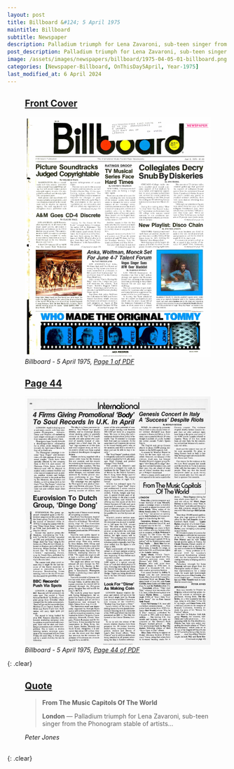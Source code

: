 ```yaml
---
layout: post
title: Billboard &#124; 5 April 1975
maintitle: Billboard
subtitle: Newspaper
description: Palladium triumph for Lena Zavaroni, sub-teen singer from the Phonogram stable of artists...
post_description: Palladium triumph for Lena Zavaroni, sub-teen singer from the Phonogram stable of artists...
image: /assets/images/newspapers/billboard/1975-04-05-01-billboard.png
categories: [Newspaper-Billboard, OnThisDay5April, Year-1975]
last_modified_at: 6 April 2024
---
```


<figure class="fig1">
<h2 id="infobox1"><a href="#infobox1">Front Cover</a></h2>
<a href="/assets/images/newspapers/billboard/1975-04-05-01-billboard.png"><img src="/assets/images/newspapers/billboard/1975-04-05-01-billboard.png" class="full-width zoom-in" /></a>
<cite>Billboard - 5 April 1975, <a class="external-link" href="https://www.worldradiohistory.com/Archive-All-Music/Billboard/70s/1975/Billboard%201975-04-05.pdf">Page 1 of PDF</a></cite>
</figure>

<figure class="fig2">
<h2 id="infobox2"><a href="#infobox2">Page 44</a></h2>
<a href="/assets/images/newspapers/billboard/1975-04-05-44-billboard.png"><img src="/assets/images/newspapers/billboard/1975-04-05-44-billboard.png" class="full-width zoom-in" /></a>
<cite>Billboard - 5 April 1975, <a class="external-link" href="https://www.worldradiohistory.com/Archive-All-Music/Billboard/70s/1975/Billboard%201975-04-05.pdf#page=44">Page 44 of PDF</a></cite>
</figure>

{: .clear}

<figure class="fig3">
<h2 id="infobox3"><a href="#infobox3">Quote</a></h2>
<blockquote>
<p><strong>From The Music Capitols Of The World </strong></p>
<p><strong>London</strong> &#8212; Palladium triumph for Lena Zavaroni, sub-teen singer from the Phonogram stable of artists...</p>
</blockquote>
<cite>Peter Jones</cite>
</figure>

<br />{: .clear}

